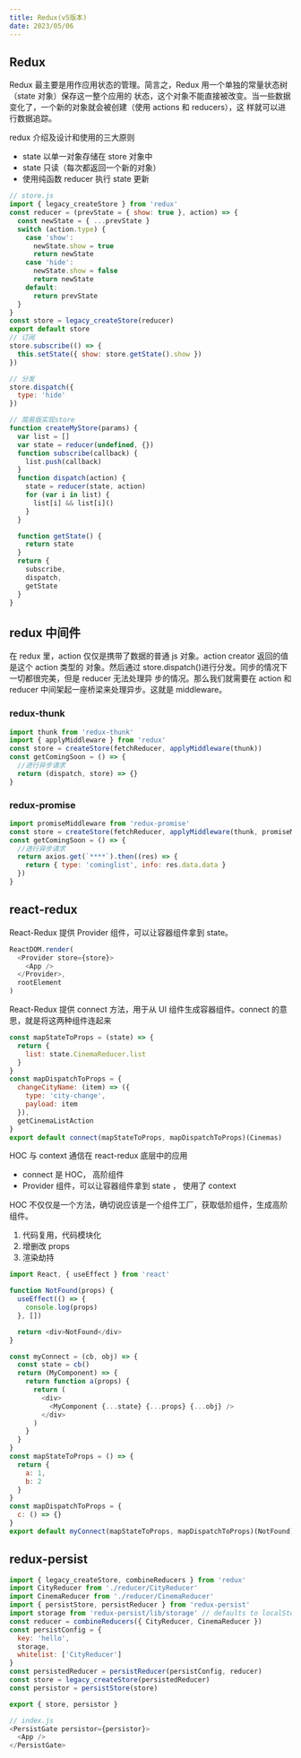 ```yaml
---
title: Redux(v5版本)
date: 2023/05/06
---
```


## Redux

Redux 最主要是用作应用状态的管理。简言之，Redux 用一个单独的常量状态树（state 对象）保存这一整个应用的
状态，这个对象不能直接被改变。当一些数据变化了，一个新的对象就会被创建（使用 actions 和 reducers），这
样就可以进行数据追踪。

redux 介绍及设计和使用的三大原则

- state 以单一对象存储在 store 对象中
- state 只读（每次都返回一个新的对象）
- 使用纯函数 reducer 执行 state 更新

```js
// store.js
import { legacy_createStore } from 'redux'
const reducer = (prevState = { show: true }, action) => {
  const newState = { ...prevState }
  switch (action.type) {
    case 'show':
      newState.show = true
      return newState
    case 'hide':
      newState.show = false
      return newState
    default:
      return prevState
  }
}
const store = legacy_createStore(reducer)
export default store
// 订阅
store.subscribe(() => {
  this.setState({ show: store.getState().show })
})

// 分发
store.dispatch({
  type: 'hide'
})

// 简易版实现store
function createMyStore(params) {
  var list = []
  var state = reducer(undefined, {})
  function subscribe(callback) {
    list.push(callback)
  }
  function dispatch(action) {
    state = reducer(state, action)
    for (var i in list) {
      list[i] && list[i]()
    }
  }

  function getState() {
    return state
  }
  return {
    subscribe,
    dispatch,
    getState
  }
}
```

## redux 中间件

在 redux 里，action 仅仅是携带了数据的普通 js 对象。action creator 返回的值是这个 action 类型的
对象。然后通过 store.dispatch()进行分发。同步的情况下一切都很完美，但是 reducer 无法处理异
步的情况。那么我们就需要在 action 和 reducer 中间架起一座桥梁来处理异步。这就是 middleware。

### redux-thunk

```js
import thunk from 'redux-thunk'
import { applyMiddleware } from 'redux'
const store = createStore(fetchReducer, applyMiddleware(thunk))
const getComingSoon = () => {
  //进行异步请求
  return (dispatch, store) => {}
}
```

### redux-promise

```js
import promiseMiddleware from 'redux-promise'
const store = createStore(fetchReducer, applyMiddleware(thunk, promiseMiddleware))
const getComingSoon = () => {
  //进行异步请求
  return axios.get(`****`).then((res) => {
    return { type: 'cominglist', info: res.data.data }
  })
}
```

## react-redux

React-Redux 提供 Provider 组件，可以让容器组件拿到 state。

```js
ReactDOM.render(
  <Provider store={store}>
    <App />
  </Provider>,
  rootElement
)
```

React-Redux 提供 connect 方法，用于从 UI 组件生成容器组件。connect 的意思，就是将这两种组件连起来

```js
const mapStateToProps = (state) => {
  return {
    list: state.CinemaReducer.list
  }
}
const mapDispatchToProps = {
  changeCityName: (item) => ({
    type: 'city-change',
    payload: item
  }),
  getCinemaListAction
}
export default connect(mapStateToProps, mapDispatchToProps)(Cinemas)
```

HOC 与 context 通信在 react-redux 底层中的应用

- connect 是 HOC， 高阶组件
- Provider 组件，可以让容器组件拿到 state ， 使用了 context

HOC 不仅仅是一个方法，确切说应该是一个组件工厂，获取低阶组件，生成高阶组件。

1. 代码复用，代码模块化
2. 增删改 props
3. 渲染劫持

```js
import React, { useEffect } from 'react'

function NotFound(props) {
  useEffect(() => {
    console.log(props)
  }, [])

  return <div>NotFound</div>
}

const myConnect = (cb, obj) => {
  const state = cb()
  return (MyComponent) => {
    return function a(props) {
      return (
        <div>
          <MyComponent {...state} {...props} {...obj} />
        </div>
      )
    }
  }
}
const mapStateToProps = () => {
  return {
    a: 1,
    b: 2
  }
}
const mapDispatchToProps = {
  c: () => {}
}
export default myConnect(mapStateToProps, mapDispatchToProps)(NotFound)
```

## redux-persist

```js
import { legacy_createStore, combineReducers } from 'redux'
import CityReducer from './reducer/CityReducer'
import CinemaReducer from './reducer/CinemaReducer'
import { persistStore, persistReducer } from 'redux-persist'
import storage from 'redux-persist/lib/storage' // defaults to localStorage for web
const reducer = combineReducers({ CityReducer, CinemaReducer })
const persistConfig = {
  key: 'hello',
  storage,
  whitelist: ['CityReducer']
}
const persistedReducer = persistReducer(persistConfig, reducer)
const store = legacy_createStore(persistedReducer)
const persistor = persistStore(store)

export { store, persistor }

// index.js
<PersistGate persistor={persistor}>
  <App />
</PersistGate>
```
